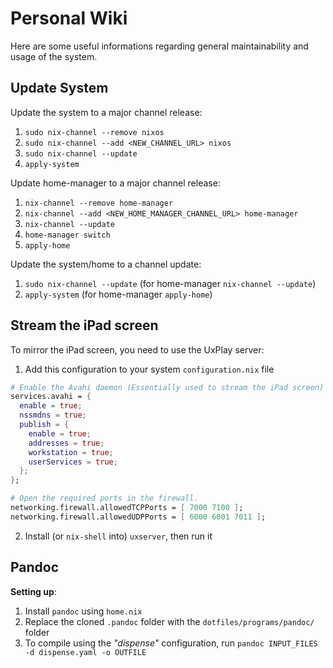 # Personal Wiki

Here are some useful informations regarding general maintainability and usage
of the system.


## Update System
Update the system to a major channel release:

1. `sudo nix-channel --remove nixos`
2. `sudo nix-channel --add <NEW_CHANNEL_URL> nixos`
3. `sudo nix-channel --update`
4. `apply-system`

Update home-manager to a major channel release:

1. `nix-channel --remove home-manager`
2. `nix-channel --add <NEW_HOME_MANAGER_CHANNEL_URL> home-manager`
3. `nix-channel --update`
4. `home-manager switch`
5. `apply-home`

Update the system/home to a channel update:

1. `sudo nix-channel --update` (for home-manager `nix-channel --update`)
2. `apply-system` (for home-manager `apply-home`)

## Stream the iPad screen
To mirror the iPad screen, you need to use the UxPlay server:

1. Add this configuration to your system `configuration.nix` file

```nix
# Enable the Avahi daemon (Essentially used to stream the iPad screen)
services.avahi = {
  enable = true;
  nssmdns = true;
  publish = {
    enable = true;
    addresses = true;
    workstation = true;
    userServices = true;
  };
};

# Open the required ports in the firewall.
networking.firewall.allowedTCPPorts = [ 7000 7100 ];
networking.firewall.allowedUDPPorts = [ 6000 6001 7011 ];
```

2. Install (or `nix-shell` into) `uxserver`, then run it

## Pandoc
**Setting up**:
1. Install `pandoc` using `home.nix`
2. Replace the cloned `.pandoc` folder with the `dotfiles/programs/pandoc/` folder
3. To compile using the *"dispense"* configuration, run `pandoc INPUT_FILES -d
   dispense.yaml -o OUTFILE`


